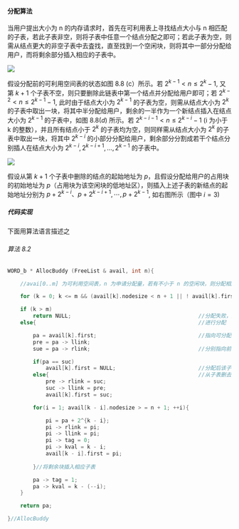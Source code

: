 
#### 分配算法

当用户提出大小为 n 的内存请求时，首先在可利用表上寻找结点大小与 n 相匹配的子表，若此子表非空，则将子表中任意一个结点分配之即可；若此子表为空，则需从结点更大的非空子表中去査找，直至找到一个空闲块，则将其中一部分分配给用户，而将剩余部分插入相应的子表中。

![](https://gitee.com/mayundaze/img_bed/raw/master/20200707114358.png)

假设分配前的可利用空间表的状态如图 8.8 (c）所示。若 $2^{k-1} < n \leqslant 2^{k}-1$, 又第 $k + 1$ 个子表不空，则只要删除此链表中第一个结点并分配给用户即可；若 $2^{k-2} < n \leqslant 2^{k-1}-1$, 此时由于结点大小为 $2^{k - 1}$ 的子表为空，则需从结点大小为 $2^k$ 的子表中取出一块，将其中半分配给用户，剩余的一半作为一个新结点插入在结点大小为 $2^{k - 1}$ 的子表中，如图 $8.8(d)$ 所示。若 $2^{k-i-1} < n \leq 2^{k-i}-1$ (i 为小于 k 的整数），并且所有结点小于 $2^k$ 的子表均为空，则同样需从结点大小为 $2^k$ 的子表中取出一块，将其中 $2^{k - i}$ 的小部分分配给用户，剩余部分分割成若干个结点分别插人在结点大小为 $2^{k-i}, 2^{k-i+1}, \dots, 2^{k-1}$ 的子表中。

![](https://gitee.com/mayundaze/img_bed/raw/master/20200707140221.png)

假设从第 $k + 1$ 个子表中删除的结点的起始地址为 $p$，且假设分配给用户的占用块的初始地址为 $p$（占用块为该空闲块的低地址区），则插入上述子表的新结点的起始地址分别为 $p + 2^{k - i}、p + 2^{k - i + 1}, \cdots, p + 2^{k - 1}$, 如右图所示（图中 $i = 3$)

##### 代码实现

下面用算法语言描述之

###### 算法 8.2

```cpp
WORD_b * AllocBuddy (FreeList & avail, int n){

    //avai[0..m] 为可利用空间表，n 为申请分配量，若有不小于 n 的空闲块，则分配相应的存储块，并返回其首地址；否则返回 NULL

    for (k = 0; k <= m && (avail[k].nodesize < n + 1 || ! avail[k].first); ++ k);      //查找满足分配要求的子表

    if (k > m) 
        return NULL;                                        //分配失败，返回 NUL
    else{                                                   //进行分配

        pa = avail[k].first;                                //指向可分配子表的第一个结点
        pre = pa -> llink; 
        sue = pa -> rlink;                                  //分别指向前驱和后继

        if(pa == suc) 
            avail[k].first = NULL;                          //分配后该子表变成空表
        else{                                               //从子表删去 *pa 结点
            pre -> rlink = suc; 
            suc -> llink = pre; 
            avail[k].first = suc;

        for(i = 1; avail[k - i].nodesize > = n + 1; ++i){

            pi = pa + 2^{k - i};
            pi -> rlink = pi; 
            pi -> llink = pi;
            pi -> tag = 0; 
            pi -> kval = k - i; 
            avail[k - i].first = pi;                    
            
        }//将剩余块插入相应子表

        pa -> tag = 1; 
        pa -> kval = k - (--i);
    }

    return pa;

}//AllocBuddy
```